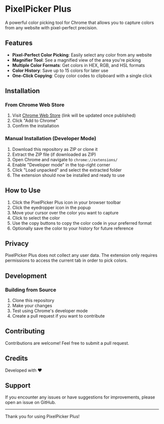 # PixelPicker Plus

A powerful color picking tool for Chrome that allows you to capture colors from any website with pixel-perfect precision.

## Features

- **Pixel-Perfect Color Picking**: Easily select any color from any website
- **Magnifier Tool**: See a magnified view of the area you're picking
- **Multiple Color Formats**: Get colors in HEX, RGB, and HSL formats
- **Color History**: Save up to 15 colors for later use
- **One-Click Copying**: Copy color codes to clipboard with a single click

## Installation

### From Chrome Web Store
1. Visit [Chrome Web Store](https://chrome.google.com/webstore/) (link will be updated once published)
2. Click "Add to Chrome"
3. Confirm the installation

### Manual Installation (Developer Mode)
1. Download this repository as ZIP or clone it
2. Extract the ZIP file (if downloaded as ZIP)
3. Open Chrome and navigate to `chrome://extensions/`
4. Enable "Developer mode" in the top-right corner
5. Click "Load unpacked" and select the extracted folder
6. The extension should now be installed and ready to use

## How to Use

1. Click the PixelPicker Plus icon in your browser toolbar
2. Click the eyedropper icon in the popup
3. Move your cursor over the color you want to capture
4. Click to select the color
5. Use the copy buttons to copy the color code in your preferred format
6. Optionally save the color to your history for future reference

## Privacy

PixelPicker Plus does not collect any user data. The extension only requires permissions to access the current tab in order to pick colors.

## Development

### Building from Source
1. Clone this repository
2. Make your changes
3. Test using Chrome's developer mode
4. Create a pull request if you want to contribute

## Contributing
Contributions are welcome! Feel free to submit a pull request.

## Credits

Developed with ❤️

## Support

If you encounter any issues or have suggestions for improvements, please open an issue on GitHub.

---

Thank you for using PixelPicker Plus!
